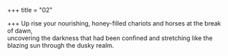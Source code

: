 +++
title = "02"

+++
Up rise your nourishing, honey-filled chariots and horses at the break  of dawn,  
uncovering the darkness that had been confined and stretching like the  blazing sun through the dusky realm.  